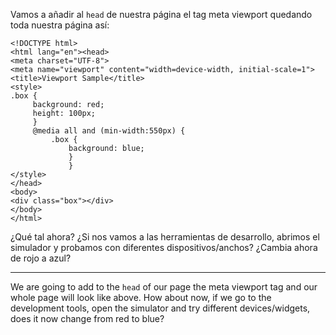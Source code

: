 Vamos a añadir al `head` de nuestra página el tag meta viewport quedando toda nuestra página así:

~~~
<!DOCTYPE html>
<html lang="en"><head>
<meta charset="UTF-8">
<meta name="viewport" content="width=device-width, initial-scale=1">
<title>Viewport Sample</title>
<style>
.box {
     background: red;
     height: 100px;
     }
     @media all and (min-width:550px) {
         .box {
             background: blue;
             }
             }
</style>
</head>
<body>
<div class="box"></div>
</body>
</html>
~~~

¿Qué tal ahora? ¿Si nos vamos a las herramientas de desarrollo, abrimos el simulador y probamos con diferentes dispositivos/anchos? ¿Cambia ahora de rojo a azul?

***

We are going to add to the `head` of our page the meta viewport tag and our whole page will look like above.
How about now, if we go to the development tools, open the simulator and try different devices/widgets, does it now change from red to blue?
